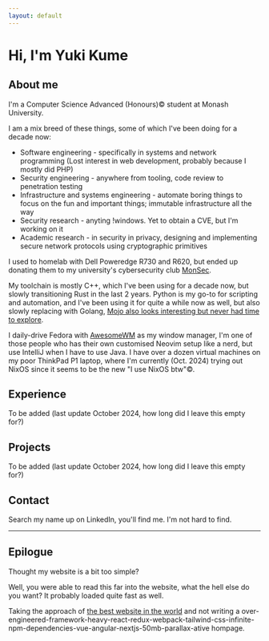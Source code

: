 ```yaml
---
layout: default
---
```


# Hi, I'm Yuki Kume

## About me

I'm a Computer Science Advanced (Honours)© student at Monash University.

I am a mix breed of these things, some of which I've been doing for a decade now:
- Software engineering - specifically in systems and network programming (Lost interest in web development, probably because I mostly did PHP)
- Security engineering - anywhere from tooling, code review to penetration testing 
- Infrastructure and systems engineering - automate boring things to focus on the fun and important things; immutable infrastructure all the way
- Security research - anyting !windows. Yet to obtain a CVE, but I'm working on it
- Academic research - in security in privacy, designing and implementing secure network protocols using cryptographic primitives

I used to homelab with Dell Poweredge R730 and R620, but ended up donating them to my university's cybersecurity club [MonSec](https://monsec.io).

My toolchain is mostly C++, which I've been using for a decade now, but slowly transitioning Rust in the last 2 years. Python is my go-to for scripting and automation, and I've been using it for quite a while now as well, but also slowly replacing with Golang, [Mojo also looks interesting but never had time to explore](https://www.modular.com/mojo).

I daily-drive Fedora with [AwesomeWM](https://awesomewm.org/) as my window manager, I'm one of those people who has their own customised Neovim setup like a nerd, but use IntelliJ when I have to use Java. I have over a dozen virtual machines on my poor ThinkPad P1 laptop, where I'm currently (Oct. 2024) trying out NixOS since it seems to be the new "I use NixOS btw"©.

## Experience

To be added (last update October 2024, how long did I leave this empty for?)

## Projects

To be added (last update October 2024, how long did I leave this empty for?)

## Contact

Search my name up on LinkedIn, you'll find me. I'm not hard to find.

---

## Epilogue

Thought my website is a bit too simple?

Well, you were able to read this far into the website, what the hell else do you want? It probably loaded quite fast as well.

Taking the approach of [the best website in the world](https://motherfuckingwebsite.com) and not writing a over-engineered-framework-heavy-react-redux-webpack-tailwind-css-infinite-npm-dependencies-vue-angular-nextjs-50mb-parallax-ative hompage.
